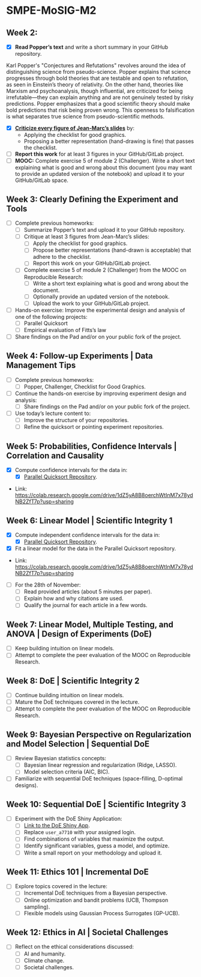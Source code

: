 # SMPE-MoSIG-M2

## Week 2:

- [x] **Read Popper’s text** and write a short summary in your GitHub repository.
      
Karl Popper's "Conjectures and Refutations" revolves around the idea of distinguishing science from pseudo-science. Popper explains that science progresses through bold theories that are testable and open to refutation, as seen in Einstein’s theory of relativity. On the other hand, theories like Marxism and psychoanalysis, though influential, are criticized for being irrefutable—they can explain anything and are not genuinely tested by risky predictions. Popper emphasizes that a good scientific theory should make bold predictions that risk being proven wrong. This openness to falsification is what separates true science from pseudo-scientific methods.

- [x] **[Criticize every figure of Jean-Marc’s slides](https://github.com/phanmanhtung/SMPE-MoSIG-M2/blob/main/Homework/week%202/criticize.md)** by:
  - Applying the checklist for good graphics.
  - Proposing a better representation (hand-drawing is fine) that passes the checklist.
- [ ] **Report this work** for at least 3 figures in your GitHub/GitLab project.
- [ ] **MOOC:** Complete exercise 5 of module 2 (Challenger). Write a short text explaining what is good and wrong about this document (you may want to provide an updated version of the notebook) and upload it to your GitHub/GitLab space.

## Week 3: Clearly Defining the Experiment and Tools
- [ ] Complete previous homeworks:
  - [ ] Summarize Popper’s text and upload it to your GitHub repository.
  - [ ] Critique at least 3 figures from Jean-Marc’s slides:
    - [ ] Apply the checklist for good graphics.
    - [ ] Propose better representations (hand-drawn is acceptable) that adhere to the checklist.
    - [ ] Report this work on your GitHub/GitLab project.
  - [ ] Complete exercise 5 of module 2 (Challenger) from the MOOC on Reproducible Research:
    - [ ] Write a short text explaining what is good and wrong about the document.
    - [ ] Optionally provide an updated version of the notebook.
    - [ ] Upload the work to your GitHub/GitLab project.
- [ ] Hands-on exercise: Improve the experimental design and analysis of one of the following projects:
  - [ ] Parallel Quicksort
  - [ ] Empirical evaluation of Fitts’s law
- [ ] Share findings on the Pad and/or on your public fork of the project.

## Week 4: Follow-up Experiments | Data Management Tips
- [ ] Complete previous homeworks:
  - [ ] Popper, Challenger, Checklist for Good Graphics.
- [ ] Continue the hands-on exercise by improving experiment design and analysis:
  - [ ] Share findings on the Pad and/or on your public fork of the project.
- [ ] Use today’s lecture content to:
  - [ ] Improve the structure of your repositories.
  - [ ] Refine the quicksort or pointing experiment repositories.

## Week 5: Probabilities, Confidence Intervals | Correlation and Causality
- [x] Compute confidence intervals for the data in:
  - [x] [Parallel Quicksort Repository](https://github.com/alegrand/M2R-ParallelQuicksort).

- Link: https://colab.research.google.com/drive/1dZ5yA8B8oerchWtInM7x78ydNB2ZfT7p?usp=sharing

## Week 6: Linear Model | Scientific Integrity 1
- [x] Compute independent confidence intervals for the data in:
  - [x] [Parallel Quicksort Repository](https://github.com/alegrand/M2R-ParallelQuicksort).
- [x] Fit a linear model for the data in the Parallel Quicksort repository.
- Link: https://colab.research.google.com/drive/1dZ5yA8B8oerchWtInM7x78ydNB2ZfT7p?usp=sharing
- [ ] For the 28th of November:
  - [ ] Read provided articles (about 5 minutes per paper).
  - [ ] Explain how and why citations are used.
  - [ ] Qualify the journal for each article in a few words.

## Week 7: Linear Model, Multiple Testing, and ANOVA | Design of Experiments (DoE)
- [ ] Keep building intuition on linear models.
- [ ] Attempt to complete the peer evaluation of the MOOC on Reproducible Research.

## Week 8: DoE | Scientific Integrity 2
- [ ] Continue building intuition on linear models.
- [ ] Mature the DoE techniques covered in the lecture.
- [ ] Attempt to complete the peer evaluation of the MOOC on Reproducible Research.

## Week 9: Bayesian Perspective on Regularization and Model Selection | Sequential DoE
- [ ] Review Bayesian statistics concepts:
  - [ ] Bayesian linear regression and regularization (Ridge, LASSO).
  - [ ] Model selection criteria (AIC, BIC).
- [ ] Familiarize with sequential DoE techniques (space-filling, D-optimal designs).

## Week 10: Sequential DoE | Scientific Integrity 3
- [ ] Experiment with the DoE Shiny Application:
  - [ ] [Link to the DoE Shiny App](https://arnaud-legrand.shinyapps.io/design_of_experiments/?user_a7710).
  - [ ] Replace `user_a7710` with your assigned login.
  - [ ] Find combinations of variables that maximize the output.
  - [ ] Identify significant variables, guess a model, and optimize.
  - [ ] Write a small report on your methodology and upload it.

## Week 11: Ethics 101 | Incremental DoE
- [ ] Explore topics covered in the lecture:
  - [ ] Incremental DoE techniques from a Bayesian perspective.
  - [ ] Online optimization and bandit problems (UCB, Thompson sampling).
  - [ ] Flexible models using Gaussian Process Surrogates (GP-UCB).

## Week 12: Ethics in AI | Societal Challenges
- [ ] Reflect on the ethical considerations discussed:
  - [ ] AI and humanity.
  - [ ] Climate change.
  - [ ] Societal challenges.
